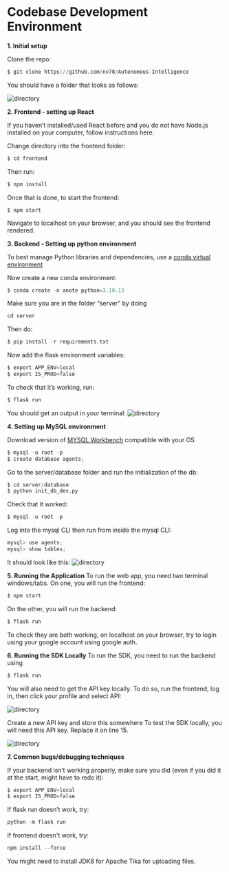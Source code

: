 # Codebase Development Environment

**1. Initial setup**

Clone the repo:
``` py
$ git clone https://github.com/nv78/Autonomous-Intelligence
```
You should have a folder that looks as follows:

![directory](https://github.com/nv78/Autonomous-Intelligence/blob/main/materials/assets/codebase/directory.png?raw=True)

**2. Frontend - setting up React**

If you haven’t installed/used React before and you do not have Node.js installed on your computer, follow instructions here.

Change directory into the frontend folder:

``` py
$ cd frontend
```
Then run:

``` py
$ npm install
```

Once that is done, to start the frontend:

```
$ npm start
```

Navigate to localhost on your browser, and you should see the frontend rendered.

**3. Backend - Setting up python environment**

To best manage Python libraries and dependencies, use a [conda virtual environment](https://conda.io/projects/conda/en/latest/user-guide/install/index.html)

Now create a new conda environment: 
``` py
$ conda create -n anote python=3.10.13
```
Make sure you are in the folder “server” by doing 
``` py
cd server
```

Then do:
``` py
$ pip install -r requirements.txt
```

Now add the flask environment variables: 
``` py
$ export APP_ENV=local
$ export IS_PROD=false
```

To check that it’s working, run:
``` py
$ flask run
```

You should get an output in your terminal:
![directory](https://github.com/nv78/Autonomous-Intelligence/blob/main/materials/assets/codebase/flask.png?raw=True)

**4. Setting up MySQL environment**

Download version of [MYSQL Workbench](https://dev.mysql.com/downloads/mysql/) compatible with your OS

``` py
$ mysql -u root -p
$ create database agents;
```

Go to the server/database folder and run the initialization of the db: 
``` py
$ cd server/database
$ python init_db_dev.py
```

Check that it worked:
``` py
$ mysql -u root -p
```
Log into the mysql CLI then run from inside the mysql CLI: 
``` py
mysql> use agents;
mysql> show tables;
```

It should look like this:
![directory](https://github.com/nv78/Autonomous-Intelligence/blob/main/materials/assets/codebase/sqltable.png?raw=True)

**5. Running the Application**
To run the web app, you need two terminal windows/tabs. On one, you will run the frontend: 
``` py
$ npm start
```
On the other, you will run the backend:
``` py
$ flask run
```
To check they are both working, on localhost on your browser, try to login using your google account using google auth.

**6. Running the SDK Locally**
To run the SDK, you need to run the backend using
``` py
$ flask run
```
You will also need to get the API key locally. To do so, run the frontend, log in, then click your profile and select API:

![directory](https://github.com/nv78/Autonomous-Intelligence/blob/main/materials/assets/codebase/nav.png?raw=True)

Create a new API key and store this somewhere
To test the SDK locally, you will need this API key. Replace it on line 15.

![directory](https://github.com/nv78/Autonomous-Intelligence/blob/main/materials/assets/codebase/sdk.png?raw=True)

**7. Common bugs/debugging techniques**

If your backend isn’t working properly, make sure you did (even if you did it at the start, might have to redo it):
``` py
$ export APP_ENV=local
$ export IS_PROD=false
```
If flask run doesn’t work, try: 
``` py
python -m flask run
```

If frontend doesn't work, try:
``` py
npm install --force
```

You might need to install JDK8 for Apache Tika for uploading files.

